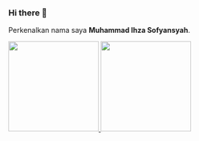 ### Hi there 👋
Perkenalkan nama saya **Muhammad Ihza Sofyansyah**.

<!--
**zaee07/zaee07** is a ✨ _special_ ✨ repository because its `README.md` (this file) appears on your GitHub profile.

Here are some ideas to get you started:

- 🔭 I’m currently working on ...
- 🌱 I’m currently learning ...
- 👯 I’m looking to collaborate on ...
- 🤔 I’m looking for help with ...
- 💬 Ask me about ...
- 📫 How to reach me: ...
- 😄 Pronouns: ...
- ⚡ Fun fact: ...
-->
<p align="left">
<a href="https://github.com/zaee07">
  <img height="180em" src="https://github-readme-stats-eight-theta.vercel.app/api?username=zaee07&show_icons=true&theme=algolia&include_all_commits=true&count_private=true"/>
  <img height="180em" src="https://github-readme-stats-eight-theta.vercel.app/api/top-langs/?username=zaee07&layout=compact&langs_count=8&theme=algolia"/>
</a>
</p>
